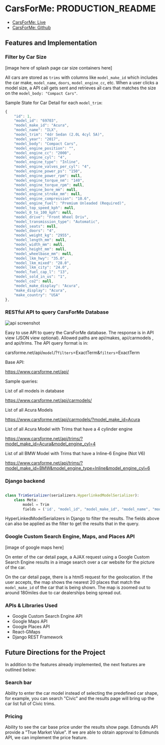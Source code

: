 # CarsForMe: PRODUCTION_README

- [CarsForMe: Live][live]
- [CarsForMe: Github][github]

[live]: https://www.CarsForMe.net
[github]: https://github.com/AkashSkySingh/CarsForMe

## Features and Implementation


### Filter by Car Size

[image here of splash page car size containers here]

All cars are stored as `trims` with columns like `model_make_id` which includes the car make, `model_name`, `doors`, `model_engine_cc`, etc. When a user clicks a model size, a API call gets sent and retrieves all cars that matches the size on the `model_body: "Compact Cars"`.

Sample State for Car Detail for each `model_trim`:

```js
{
    "id": 1,
    "model_id": "69703",
    "model_make_id": "Acura",
    "model_name": "ILX",
    "model_trim": "4dr Sedan (2.0L 4cyl 5A)",
    "model_year": "2017",
    "model_body": "Compact Cars",
    "model_engine_position": "",
    "model_engine_cc": "2000",
    "model_engine_cyl": "4",
    "model_engine_type": "Inline",
    "model_engine_valves_per_cyl": "4",
    "model_engine_power_ps": "150",
    "model_engine_power_rpm": null,
    "model_engine_torque_nm": "140",
    "model_engine_torque_rpm": null,
    "model_engine_bore_mm": null,
    "model_engine_stroke_mm": null,
    "model_engine_compression": "10.6",
    "model_engine_fuel": "Premium Unleaded (Required)",
    "model_top_speed_kph": null,
    "model_0_to_100_kph": null,
    "model_drive": "Front Wheel Driv",
    "model_transmission_type": "Automatic",
    "model_seats": null,
    "model_doors": "4",
    "model_weight_kg": "2955",
    "model_length_mm": null,
    "model_width_mm": null,
    "model_height_mm": null,
    "model_wheelbase_mm": null,
    "model_lkm_hwy": "35.0",
    "model_lkm_mixed": "28.0",
    "model_lkm_city": "24.0",
    "model_fuel_cap_l": "13",
    "model_sold_in_us": "1",
    "model_co2": null,
    "model_make_display": "Acura",
    "make_display": "Acura",
    "make_country": "USA"
},  
```


### RESTful API to query CarsForMe Database

![api screenshot](https://res.cloudinary.com/booklog/image/upload/c_scale,h_360/v1491799709/Screen_Shot_2017-04-09_at_9.44.26_PM_yepusu.png)

Easy to use API to query the CarsForMe database. The response is in API view (JSON view optional). Allowed paths are api/makes, api/carmodels , and api/trims. The API query format is in:

  carsforme.net/api/`model`/?`filters`=ExactTerm&`filters`=ExactTerm

Base API:

https://www.carsforme.net/api/

Sample queries:

List of all models in database

https://www.carsforme.net/api/carmodels/

List of all Acura Models

https://www.carsforme.net/api/carmodels/?model_make_id=Acura

List of all Acura Model with Trims that have a 4 cylinder engine

https://www.carsforme.net/api/trims/?model_make_id=Acura&model_engine_cyl=4

List of all BMW Model with Trims that have a Inline-6 Engine (Not V6)

https://www.carsforme.net/api/trims/?model_make_id=BMW&model_engine_type=Inline&model_engine_cyl=6


### Django backend
```js

class TrimSerializer(serializers.HyperlinkedModelSerializer):
    class Meta:
        model = Trim
        fields = ('id', "model_id", "model_make_id", "model_name", "model_trim", "model_year", "model_body", "model_engine_position", "model_engine_cc", "model_engine_cyl", "model_engine_type", "model_engine_valves_per_cyl", "model_engine_power_ps", "model_engine_power_rpm", "model_engine_torque_nm", "model_engine_torque_rpm", "model_engine_bore_mm", "model_engine_stroke_mm", "model_engine_compression", "model_engine_fuel", "model_top_speed_kph", "model_0_to_100_kph", "model_drive", "model_transmission_type", "model_seats", "model_doors", "model_weight_kg", "model_length_mm", "model_width_mm", "model_height_mm", "model_wheelbase_mm", "model_lkm_hwy", "model_lkm_mixed", "model_lkm_city", "model_fuel_cap_l", "model_sold_in_us", "model_co2", "model_make_display", "make_display", "make_country")
```


HyperLinkedModelSerializers in Django to filter the results. The fields above can also be applied as the filter to get the results that in the query.


### Google Custom Search Engine, Maps, and Places API

[image of google maps here]

On enter of the car detail page, a AJAX request using a Google Custom Search Engine results in a image search over a car website for the picture of the car.

On the car detail page, there is a html5 request for the geolocation. If the user accepts, the map shows the nearest 20 places that match the `model_make_id` of the car that is being shown. The map is zoomed out to around 180miles due to car dealerships being spread out.


### APIs & Libraries Used
- Google Custom Search Engine API
- Google Maps API
- Google Places API
- React-GMaps
- Django REST Framework



## Future Directions for the Project

In addition to the features already implemented, the next features are
outlined below:


### Search bar
Ability to enter the car model instead of selecting the predefined car shape,
for example, you can search "Civic" and the results page will bring up the car list full of Civic trims.

### Pricing
Ability to see the car base price under the results show page. Edmunds API
provide a "True Market Value". If we are able to obtain approval to Edmunds API,
we can implement the price feature.
